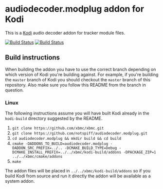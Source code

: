 # audiodecoder.modplug addon for Kodi

This is a [Kodi](http://kodi.tv) audio decoder addon for tracker module files.

[![Build Status](https://travis-ci.org/notspiff/audiodecoder.modplug.svg?branch=master)](https://travis-ci.org/notspiff/audiodecoder.modplug)
[![Build Status](https://ci.appveyor.com/api/projects/status/github/notspiff/audiodecoder.modplug?svg=true)](https://ci.appveyor.com/project/notspiff/audiodecoder-modplug)

## Build instructions

When building the addon you have to use the correct branch depending on which version of Kodi you're building against. 
For example, if you're building the `master` branch of Kodi you should checkout the `master` branch of this repository. 
Also make sure you follow this README from the branch in question.

### Linux

The following instructions assume you will have built Kodi already in the `kodi-build` directory 
suggested by the README.

1. `git clone https://github.com/xbmc/xbmc.git`
2. `git clone https://github.com/notspiff/audiodecoder.modplug.git`
3. `cd audiodecoder.modplug && mkdir build && cd build`
4. `cmake -DADDONS_TO_BUILD=audiodecoder.modplug -DADDON_SRC_PREFIX=../.. -DCMAKE_BUILD_TYPE=Debug -DCMAKE_INSTALL_PREFIX=../../xbmc/kodi-build/addons -DPACKAGE_ZIP=1 ../../xbmc/cmake/addons`
5. `make`

The addon files will be placed in `../../xbmc/kodi-build/addons` so if you build Kodi from source and run it directly 
the addon will be available as a system addon.
